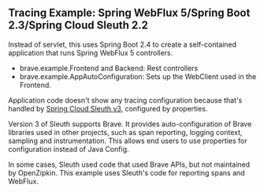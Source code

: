 ## Tracing Example: Spring WebFlux 5/Spring Boot 2.3/Spring Cloud Sleuth 2.2

Instead of servlet, this uses Spring Boot 2.4 to create a self-contained
application that runs Spring WebFlux 5 controllers.

* brave.example.Frontend and Backend: Rest controllers
* brave.example.AppAutoConfiguration: Sets up the WebClient used in the Frontend.

Application code doesn't show any tracing configuration because that's handled
by [Spring Cloud Sleuth v3](https://github.com/spring-cloud/spring-cloud-sleuth/master), configured by properties.

Version 3 of Sleuth supports Brave. It provides auto-configuration of
Brave libraries used in other projects, such as span reporting, logging context,
sampling and instrumentation. This allows end users to use properties for
configuration instead of Java Config.

In some cases, Sleuth used code that used Brave APIs, but not maintained by
OpenZipkin. This example uses Sleuth's code for reporting spans and WebFlux.
